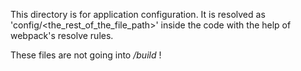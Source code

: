 This directory is for application configuration. 
It is resolved as 'config/<the_rest_of_the_file_path>' inside the code 
with the help of webpack's resolve rules.

These files are not going into _/build_ !
